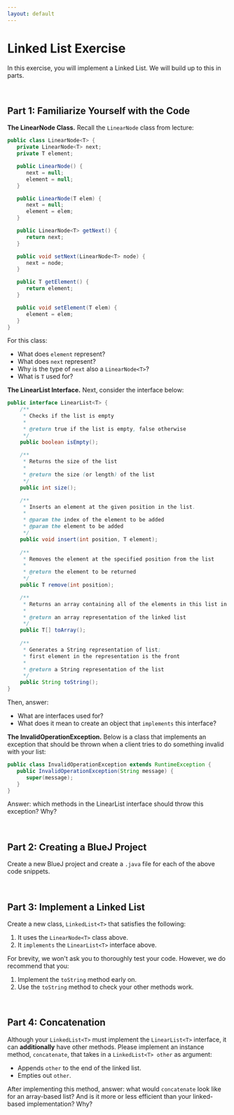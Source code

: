 ```yaml
---
layout: default
---
```



# Linked List Exercise

In this exercise, you will implement a Linked List. We will build up to this in parts. 


<br/>

## Part 1: Familiarize Yourself with the Code

**The LinearNode Class.** Recall the `LinearNode` class from lecture:

```java
public class LinearNode<T> {
   private LinearNode<T> next;
   private T element;

   public LinearNode() {
      next = null;
      element = null;
   }

   public LinearNode(T elem) {
      next = null;
      element = elem;
   }

   public LinearNode<T> getNext() {
      return next;
   }

   public void setNext(LinearNode<T> node) {
      next = node;
   }

   public T getElement() {
      return element;
   }

   public void setElement(T elem) {
      element = elem;
   }
}
```

For this class:
* What does `element` represent?
* What does `next` represent?
* Why is the type of `next` also a `LinearNode<T>`?
* What is `T` used for?


**The LinearList Interface.** Next, consider the interface below:

```java
public interface LinearList<T> {
    /**
     * Checks if the list is empty
     * 
     * @return true if the list is empty, false otherwise
     */
    public boolean isEmpty();
    
    /**
     * Returns the size of the list
     * 
     * @return the size (or length) of the list
     */
    public int size();

    /**
     * Inserts an element at the given position in the list.
     * 
     * @param the index of the element to be added
     * @param the element to be added
     */
    public void insert(int position, T element);
    
    /**
     * Removes the element at the specified position from the list
     * 
     * @return the element to be returned
     */
    public T remove(int position);

    /**
     * Returns an array containing all of the elements in this list in proper sequence (from first to last element)
     *
     * @return an array representation of the linked list
     */
    public T[] toArray();
    
    /**
     * Generates a String representation of list; 
     * first element in the representation is the front
     * 
     * @return a String representation of the list
     */
    public String toString();
}
```

Then, answer:
* What are interfaces used for?
* What does it mean to create an object that `implements` this interface?

**The InvalidOperationException.** Below is a class that implements an exception that should be thrown
when a client tries to do something invalid with your list:
```java
public class InvalidOperationException extends RuntimeException {
   public InvalidOperationException(String message) {
      super(message);
   }
}
```

Answer: which methods in the LinearList interface should throw this exception? Why?


<br/>

## Part 2: Creating a BlueJ Project

Create a new BlueJ project and create a `.java` file for each of the above code snippets.


<br/>

## Part 3: Implement a Linked List

Create a new class, `LinkedList<T>` that satisfies the following:
1. It uses the `LinearNode<T>` class above.
2. It `implements` the `LinearList<T>` interface above.

For brevity, we won't ask you to thoroughly test your code. However, we do recommend that you:
1. Implement the `toString` method early on.
2. Use the `toString` method to check your other methods work.


<br/>

## Part 4: Concatenation

Although your `LinkedList<T>` must implement the `LinearList<T>` interface, it can **additionally** have other methods.
Please implement an instance method, `concatenate`, that takes in a `LinkedList<T> other` as argument:
* Appends `other` to the end of the linked list.
* Empties out `other`.

After implementing this method, answer: what would `concatenate` look like for an array-based list?
And is it more or less efficient than your linked-based implementation? Why?




<!--

<br/>

## Part 5: Create a Doubly-Linked List Node

1. Extend the `LinearNode<T>` class to create a `DoublyLinearNode<T>` class.
2. In addition to maintaining a reference to the *next* element in the list, this class should also maintain a reference to the element *previous* in the list.
3. Create the necessary getters and setters for this class, following the style of `LinearNode<T>`.


<br/>


## Part 6:  Create a Doubly-Linked List

1. Using your `DoublyLinearNode<T>`, create a new class, `DoublyLinkedList`, that implements `LinearList` interface.
2. Implemenmt *every method* listed in the interface.
3. Add a method, `removeLast`, that removes the last element of the list. You should be able to implement this *without any loops*.

-->